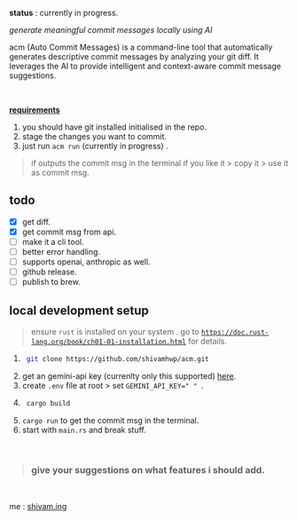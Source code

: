 <b>status</b> : currently in progress.

_generate meaningful commit messages locally using AI_

acm (Auto Commit Messages) is a command-line tool that automatically generates descriptive commit messages by analyzing your git diff. It leverages the AI to provide intelligent and context-aware commit message suggestions.

<br>

<b><u>requirements</u></b>

1. you should have git installed initialised in the repo.
2. stage the changes you want to commit.
3. just run `acm run` (currently in progress) .

> if outputs the commit msg in the terminal if you like it > copy it > use it as commit msg.

## todo

- [x] get diff.
- [x] get commit msg from api.
- [ ] make it a cli tool.
- [ ] better error handling.
- [ ] supports openai, anthropic as well.
- [ ] github release.
- [ ] publish to brew.

## local development setup

> ensure `rust` is installed on your system . go to [`https://doc.rust-lang.org/book/ch01-01-installation.html`](https://doc.rust-lang.org/book/ch01-01-installation.html) for details.

1. ```bash
    git clone https://github.com/shivamhwp/acm.git
   ```
2. get an gemini-api key (currenlty only this supported) [here](https://ai.google.dev/gemini-api/docs/quickstart?lang=rest).
3. create `.env` file at root > set `GEMINI_API_KEY=" " `.
4. ```bash
    cargo build
   ```
5. `cargo run` to get the commit msg in the terminal.
6. start with `main.rs` and break stuff.

<br>

> ### give your suggestions on what features i should add.

<br>

me : [shivam.ing](https://shivam.ing)

<br>
